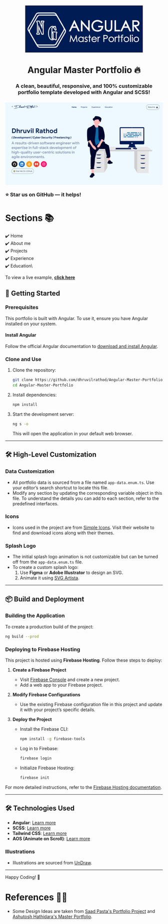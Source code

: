 <p align="center"> 
    <img src="public/assets/images/ng-master.png" align="center" height="150"></img>
</p>

<h1 align="center"> Angular Master Portfolio 🔥 </h1> 
<h3 align="center"> A clean, beautiful, responsive, and 100% customizable portfolio template developed with Angular and SCSS! <h3>

<p align="center"> 
    <a href="https://angular-master-portfolio.web.app/" target="_blank">
    <img src="public/assets/images/ng-master-ss.png"></img>
  </a>
</p>

:star: Star us on GitHub — it helps!

# Sections 📚

✔️ Home\
✔️ About me\
✔️ Projects \
✔️ Experience\
✔️ Education\

To view a live example, **[click here](https://angular-master-portfolio.web.app/)**


## 🚀 Getting Started

### Prerequisites
This portfolio is built with Angular. To use it, ensure you have Angular installed on your system.

#### Install Angular
Follow the official Angular documentation to [download and install Angular](https://angular.io/guide/setup-local).

### Clone and Use
1. Clone the repository:
   ```bash
   git clone https://github.com/dhruvilrathod/Angular-Master-Portfolio
   cd Angular-Master-Portfolio
   ```

2. Install dependencies:
   ```bash
   npm install
   ```

3. Start the development server:
   ```bash
   ng s -o
   ```
   This will open the application in your default web browser.

---

## 🛠 High-Level Customization

### Data Customization
- All portfolio data is sourced from a file named `app-data.enum.ts`. Use your editor’s search shortcut to locate this file.
- Modify any section by updating the corresponding variable object in this file. To understand the details you can add to each section, refer to the predefined interfaces.

### Icons
- Icons used in the project are from [Simple Icons](https://simpleicons.org/). Visit their website to find and download icons along with their themes.

### Splash Logo
- The initial splash logo animation is not customizable but can be turned off from the `app-data.enum.ts` file.
- To create a custom splash logo:
  1. Use **Figma** or **Adobe Illustrator** to design an SVG.
  2. Animate it using [SVG Artista](https://svgartista.net/).

---

## 📦 Build and Deployment

### Building the Application
To create a production build of the project:
```bash
ng build --prod
```

### Deploying to Firebase Hosting
This project is hosted using **Firebase Hosting**. Follow these steps to deploy:

1. **Create a Firebase Project**
   - Visit [Firebase Console](https://console.firebase.google.com/) and create a new project.
   - Add a web app to your Firebase project.

2. **Modify Firebase Configurations**
   - Use the existing Firebase configuration file in this project and update it with your project’s specific details.

3. **Deploy the Project**
   - Install the Firebase CLI:
     ```bash
     npm install -g firebase-tools
     ```
   - Log in to Firebase:
     ```bash
     firebase login
     ```
   - Initialize Firebase Hosting:
     ```bash
     firebase init
     ```

For more detailed instructions, refer to the [Firebase Hosting documentation](https://firebase.google.com/docs/hosting).

---

## 🛠 Technologies Used
- **Angular**: [Learn more](https://angular.io/)
- **SCSS**: [Learn more](https://sass-lang.com/)
- **Tailwind CSS**: [Learn more](https://tailwindcss.com/)
- **AOS (Animate on Scroll)**: [Learn more](https://michalsnik.github.io/aos/)

### Illustrations
- Illustrations are sourced from [UnDraw](https://undraw.co/).

---

Happy Coding! 🎉

# References 👏🏻

- Some Design Ideas are taken from [Saad Pasta's Portfolio Project](https://github.com/saadpasta/developerFolio) and [Ashutosh Hathidara's Master Portfolio](https://github.com/ashutosh1919/masterPortfolio).